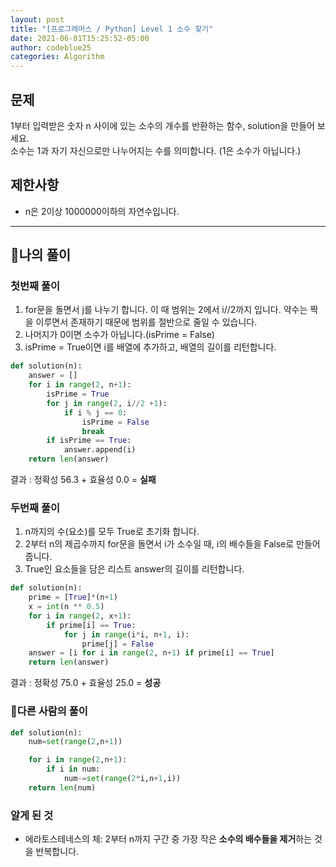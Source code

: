 ```yaml
---
layout: post
title: "[프로그래머스 / Python] Level 1 소수 찾기"
date: 2021-06-01T15:25:52-05:00
author: codeblue25
categories: Algorithm
---
```


<h2>문제</h2>

1부터 입력받은 숫자 n 사이에 있는 소수의 개수를 반환하는 함수, solution을 만들어 보세요.<br />
소수는 1과 자기 자신으로만 나누어지는 수를 의미합니다. (1은 소수가 아닙니다.)

<h2>제한사항</h2>

- n은 2이상 1000000이하의 자연수입니다.

---

<h2>🔹나의 풀이</h2>

<h3>첫번째 풀이</h3>

1. for문을 돌면서 j를 나누기 합니다. 이 때 범위는 2에서 i//2까지 입니다. 약수는 짝을 이루면서 존재하기 때문에 범위를 절반으로 줄일 수 있습니다.
2. 나머지가 0이면 소수가 아닙니다.(isPrime = False)
3. isPrime = True이면 i를 배열에 추가하고, 배열의 길이를 리턴합니다.

```python
def solution(n):
    answer = []
    for i in range(2, n+1):
        isPrime = True
        for j in range(2, i//2 +1):
            if i % j == 0:
                isPrime = False
                break
        if isPrime == True:
            answer.append(i)
    return len(answer)
```

결과 : 정확성 56.3 + 효율성 0.0 = **실패**<br/>

<h3>두번째 풀이</h3>

1. n까지의 수(요소)를 모두 True로 초기화 합니다.
2. 2부터 n의 제곱수까지 for문을 돌면서 i가 소수일 때, i의 배수들을 False로 만들어 줍니다.
3. True인 요소들을 담은 리스트 answer의 길이를 리턴합니다.

```python
def solution(n):
    prime = [True]*(n+1)
    x = int(n ** 0.5)
    for i in range(2, x+1):
        if prime[i] == True:
            for j in range(i*i, n+1, i):
                prime[j] = False
    answer = [i for i in range(2, n+1) if prime[i] == True]
    return len(answer)
```

결과 : 정확성 75.0 + 효율성 25.0 = **성공**<br/>

<h3>🔸다른 사람의 풀이</h3>

```python
def solution(n):
    num=set(range(2,n+1))

    for i in range(2,n+1):
        if i in num:
            num-=set(range(2*i,n+1,i))
    return len(num)
```

<h3>알게 된 것</h3>

- 에라토스테네스의 체: 2부터 n까지 구간 중 가장 작은 **소수의 배수들을 제거**하는 것을 반복합니다.
